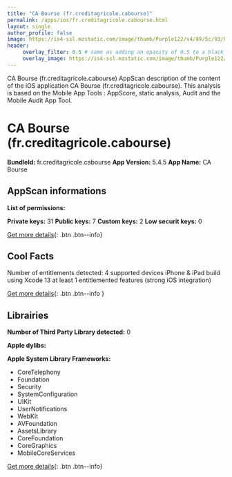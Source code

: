 ```yaml
---
title: "CA Bourse (fr.creditagricole.cabourse)"
permalink: /apps/ios/fr.creditagricole.cabourse.html
layout: single
author_profile: false
image: https://is4-ssl.mzstatic.com/image/thumb/Purple122/v4/89/5c/93/895c9380-19c7-b216-f85f-e85867947334/AppIcon-0-0-1x_U007emarketing-0-0-0-10-0-0-sRGB-0-0-0-GLES2_U002c0-512MB-85-220-0-0.png/512x512bb.jpg
header: 
     overlay_filter: 0.5 # same as adding an opacity of 0.5 to a black background
     overlay_image: https://is4-ssl.mzstatic.com/image/thumb/Purple122/v4/89/5c/93/895c9380-19c7-b216-f85f-e85867947334/AppIcon-0-0-1x_U007emarketing-0-0-0-10-0-0-sRGB-0-0-0-GLES2_U002c0-512MB-85-220-0-0.png/512x512bb.jpg
---
```

CA Bourse (fr.creditagricole.cabourse) AppScan description of the content of the iOS application CA Bourse (fr.creditagricole.cabourse). This analysis is based on the Mobile App Tools : AppScore, static analysis, Audit and the Mobile Audit App Tool.

# CA Bourse (fr.creditagricole.cabourse)

**BundleId:** fr.creditagricole.cabourse
**App Version:** 5.4.5
**App Name:** CA Bourse


## AppScan informations 

**List of permissions:** 
  
  
**Private keys:** 31
**Public keys:** 7
**Custom keys:** 2
**Low securit keys:** 0
  
[Get more details](/pricing.html){: .btn .btn--info}

## Cool Facts

Number of entitlements detected: 4
supported devices iPhone & iPad
build using Xcode 13
at least 1 entitlemented features (strong iOS integration)
  
[Get more details](/pricing.html){: .btn .btn--info }

## Librairies 
**Number of Third Party Library detected:** 0


**Apple dylibs:**


**Apple System Library Frameworks:**
- CoreTelephony
- Foundation
- Security
- SystemConfiguration
- UIKit
- UserNotifications
- WebKit
- AVFoundation
- AssetsLibrary
- CoreFoundation
- CoreGraphics
- MobileCoreServices


  
[Get more details](/pricing.html){: .btn .btn--info}

